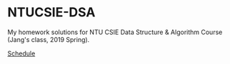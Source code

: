 # NTUCSIE-DSA
My homework solutions for NTU CSIE Data Structure & Algorithm Course (Jang's class, 2019 Spring).  
  
[Schedule](http://mirlab.org/jang/courses/dsa/schedule.asp)
